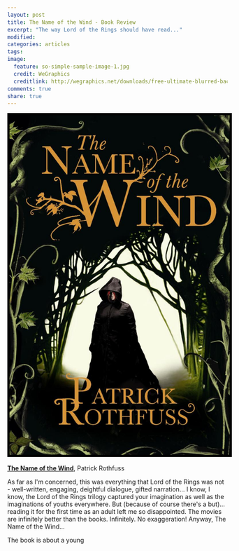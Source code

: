```yaml
---
layout: post
title: The Name of the Wind - Book Review
excerpt: "The way Lord of the Rings should have read..."
modified:
categories: articles
tags:
image:
  feature: so-simple-sample-image-1.jpg
  credit: WeGraphics
  creditlink: http://wegraphics.net/downloads/free-ultimate-blurred-background-pack/
comments: true
share: true
---
```


<img style="float: center; border: 5px solid black; height: 200" src="/images/name-of-the-wind.jpg">

[**The Name of the Wind**](http://www.amazon.com/Name-Wind-Kingkiller-Chronicle/dp/0756404746/ref=sr_1_1?s=books&ie=UTF8&qid=1437298364&sr=1-1&keywords=name+of+the+wind&pebp=1437298365619&perid=10FJZ4KEYJAPT3MYGPQR), Patrick Rothfuss


As far as I'm concerned, this was everything that Lord of the Rings was not - well-written, engaging, deightful dialogue, gifted narration... I know, I know, the Lord of the Rings trilogy captured your imagination as well as the imaginations of youths everywhere. But (because of course there's a but)... reading it for the first time as an adult left me so disappointed. The movies are infinitely better than the books. Infinitely. No exaggeration! Anyway, The Name of the Wind...

The book is about a young